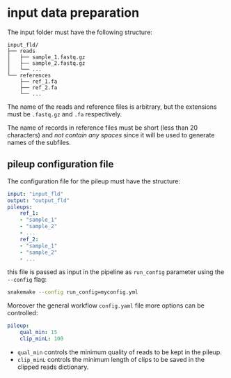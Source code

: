 # input data preparation

The input folder must have the following structure:

```
input_fld/
├── reads
│   ├── sample_1.fastq.gz
│   ├── sample_2.fastq.gz
│   └── ...
└── references
    ├── ref_1.fa
    ├── ref_2.fa
    └── ...
```

The name of the reads and reference files is arbitrary, but the extensions must be `.fastq.gz` and `.fa` respectively.

The name of records in reference files must be short (less than 20 characters) and *not contain any spaces* since it will be used to generate names of the subfiles.

## pileup configuration file

The configuration file for the pileup must have the structure:
```yaml
input: "input_fld"
output: "output_fld"
pileups:
    ref_1:
    - "sample_1"
    - "sample_2"
    - ...
    ref_2:
    - "sample_1"
    - "sample_2"
    - ...
```

this file is passed as input in the pipeline as `run_config` parameter using the `--config` flag:
```bash
snakemake --config run_config=myconfig.yml
```

Moreover the general workflow `config.yaml` file more options can be controlled:
```yaml
pileup:
    qual_min: 15
    clip_minL: 100
```
- `qual_min` controls the minimum quality of reads to be kept in the pileup.
- `clip_minL` controls the minimum length of clips to be saved in the clipped reads dictionary.
